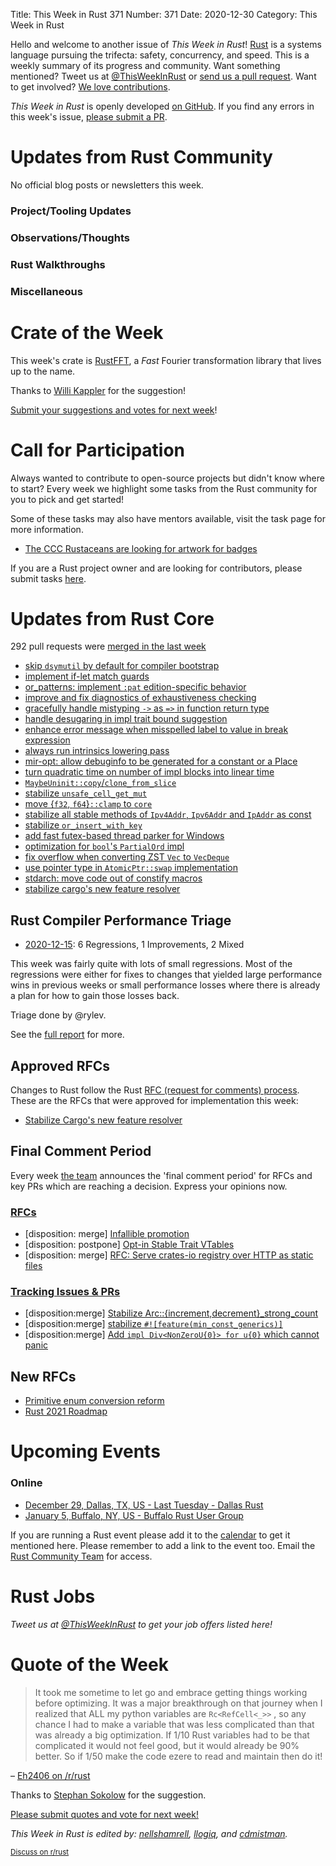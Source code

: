 Title: This Week in Rust 371
Number: 371
Date: 2020-12-30
Category: This Week in Rust

Hello and welcome to another issue of *This Week in Rust*!
[Rust](http://rust-lang.org) is a systems language pursuing the trifecta: safety, concurrency, and speed.
This is a weekly summary of its progress and community.
Want something mentioned? Tweet us at [@ThisWeekInRust](https://twitter.com/ThisWeekInRust) or [send us a pull request](https://github.com/rust-lang/this-week-in-rust).
Want to get involved? [We love contributions](https://github.com/rust-lang/rust/blob/master/CONTRIBUTING.md).

*This Week in Rust* is openly developed [on GitHub](https://github.com/rust-lang/this-week-in-rust).
If you find any errors in this week's issue, [please submit a PR](https://github.com/rust-lang/this-week-in-rust/pulls).

# Updates from Rust Community

No official blog posts or newsletters this week.

### Project/Tooling Updates

### Observations/Thoughts

### Rust Walkthroughs

### Miscellaneous

# Crate of the Week

This week's crate is [RustFFT](https://github.com/ejmahler/RustFFT), a *Fast* Fourier transformation library that lives up to the name.

Thanks to [Willi Kappler](https://users.rust-lang.org/t/crate-of-the-week/2704/863) for the suggestion!

[Submit your suggestions and votes for next week][submit_crate]!

[submit_crate]: https://users.rust-lang.org/t/crate-of-the-week/2704

# Call for Participation

Always wanted to contribute to open-source projects but didn't know where to start?
Every week we highlight some tasks from the Rust community for you to pick and get started!

Some of these tasks may also have mentors available, visit the task page for more information.

* [The CCC Rustaceans are looking for artwork for badges](https://users.rust-lang.org/t/rc3-assembly-ccc-congress/50283/3)

If you are a Rust project owner and are looking for contributors, please submit tasks [here][guidelines].

[guidelines]: https://users.rust-lang.org/t/twir-call-for-participation/4821

# Updates from Rust Core

292 pull requests were [merged in the last week][merged]

[merged]: https://github.com/search?q=is%3Apr+org%3Arust-lang+is%3Amerged+merged%3A2020-12-14..2020-12-21

* [skip `dsymutil` by default for compiler bootstrap](https://github.com/rust-lang/rust/pull/80213)
* [implement if-let match guards](https://github.com/rust-lang/rust/pull/79051)
* [or\_patterns: implement `:pat` edition-specific behavior](https://github.com/rust-lang/rust/pull/80100)
* [improve and fix diagnostics of exhaustiveness checking](https://github.com/rust-lang/rust/pull/80104)
* [gracefully handle mistyping `->` as `=>` in function return type](https://github.com/rust-lang/rust/pull/77035)
* [handle desugaring in impl trait bound suggestion](https://github.com/rust-lang/rust/pull/80211)
* [enhance error message when misspelled label to value in break expression](https://github.com/rust-lang/rust/pull/80023)
* [always run intrinsics lowering pass](https://github.com/rust-lang/rust/pull/80040)
* [mir-opt: allow debuginfo to be generated for a constant or a Place](https://github.com/rust-lang/rust/pull/73210)
* [turn quadratic time on number of impl blocks into linear time](https://github.com/rust-lang/rust/pull/78317)
* [`MaybeUninit::copy`/`clone_from_slice`](https://github.com/rust-lang/rust/pull/79607)
* [stabilize `unsafe_cell_get_mut`](https://github.com/rust-lang/rust/pull/79485)
* [move {`f32`, `f64`}`::clamp` to `core`](https://github.com/rust-lang/rust/pull/79473)
* [stabilize all stable methods of `Ipv4Addr`, `Ipv6Addr` and `IpAddr` as const](https://github.com/rust-lang/rust/pull/79342)
* [stabilize `or_insert_with_key`](https://github.com/rust-lang/rust/pull/78083)
* [add fast futex-based thread parker for Windows](https://github.com/rust-lang/rust/pull/77618)
* [optimization for `bool`'s `PartialOrd` impl](https://github.com/rust-lang/rust/pull/80035)
* [fix overflow when converting ZST `Vec` to `VecDeque`](https://github.com/rust-lang/rust/pull/80003)
* [use pointer type in `AtomicPtr::swap` implementation](https://github.com/rust-lang/rust/pull/80236)
* [stdarch: move code out of constify macros](https://github.com/rust-lang/stdarch/pull/973)
* [stabilize cargo's new feature resolver](https://github.com/rust-lang/rfcs/pull/2957)

## Rust Compiler Performance Triage

* [2020-12-15](https://github.com/rust-lang/rustc-perf/blob/master/triage/2020-12-15.md):
6 Regressions, 1 Improvements, 2 Mixed

This week was fairly quite with lots of small regressions. Most of the regressions were either for fixes to changes that yielded large performance wins in previous weeks or small performance losses where there is already a plan for how to gain those losses back.

Triage done by @rylev.

See the [full report](https://github.com/rust-lang/rustc-perf/blob/master/triage/2020-12-15.md) for more.

## Approved RFCs

Changes to Rust follow the Rust [RFC (request for comments) process](https://github.com/rust-lang/rfcs#rust-rfcs). These
are the RFCs that were approved for implementation this week:

* [Stabilize Cargo's new feature resolver](https://github.com/rust-lang/rfcs/pull/2957)

## Final Comment Period

Every week [the team](https://www.rust-lang.org/team.html) announces the
'final comment period' for RFCs and key PRs which are reaching a
decision. Express your opinions now.

### [RFCs](https://github.com/rust-lang/rfcs/labels/final-comment-period)

* [disposition: merge] [Infallible promotion](https://github.com/rust-lang/rfcs/pull/3027)
* [disposition: postpone] [Opt-in Stable Trait VTables](https://github.com/rust-lang/rfcs/pull/2955)
* [disposition: merge] [RFC: Serve crates-io registry over HTTP as static files](https://github.com/rust-lang/rfcs/pull/2789)

### [Tracking Issues & PRs](https://github.com/rust-lang/rust/labels/final-comment-period)

* [disposition:merge] [Stabilize Arc::{increment,decrement}_strong_count](https://github.com/rust-lang/rust/pull/79285)
* [disposition:merge] [stabilize `#![feature(min_const_generics)]`](https://github.com/rust-lang/rust/pull/79135)
* [disposition:merge] [Add `impl Div<NonZeroU{0}> for u{0}` which cannot panic](https://github.com/rust-lang/rust/pull/79134)

## New RFCs

* [Primitive enum conversion reform](https://github.com/rust-lang/rfcs/pull/3040)
* [Rust 2021 Roadmap](https://github.com/rust-lang/rfcs/pull/3037)

# Upcoming Events

### Online
* [December 29, Dallas, TX, US - Last Tuesday - Dallas Rust](https://www.meetup.com/Dallas-Rust/events/jqxqwrybcqbmc/)
* [January 5, Buffalo, NY, US - Buffalo Rust User Group](https://www.meetup.com/Buffalo-Rust-Meetup/events/274936687/)

If you are running a Rust event please add it to the [calendar] to get
it mentioned here. Please remember to add a link to the event too.
Email the [Rust Community Team][community] for access.

[calendar]: https://www.google.com/calendar/embed?src=apd9vmbc22egenmtu5l6c5jbfc%40group.calendar.google.com
[community]: mailto:community-team@rust-lang.org

# Rust Jobs

*Tweet us at [@ThisWeekInRust](https://twitter.com/ThisWeekInRust) to get your job offers listed here!*

# Quote of the Week

> It took me sometime to let go and embrace getting things working before optimizing. It was a major breakthrough on that journey when I realized that ALL my python variables are `Rc<RefCell<_>>` , so any chance I had to make a variable that was less complicated than that was already a big optimization. If 1/10 Rust variables had to be that complicated it would not feel good, but it would already be 90% better. So if 1/50 make the code ezere to read and maintain then do it!

– [Eh2406 on /r/rust](https://www.reddit.com/r/rust/comments/kdayix/i_need_some_advice_about_heap_usage_with_rust/gfvtcwx)

Thanks to [Stephan Sokolow](https://users.rust-lang.org/t/twir-quote-of-the-week/328/977) for the suggestion.

[Please submit quotes and vote for next week!](https://users.rust-lang.org/t/twir-quote-of-the-week/328)

*This Week in Rust is edited by: [nellshamrell](https://github.com/nellshamrell), [llogiq](https://github.com/llogiq), and [cdmistman](https://github.com/cdmistman).*

<small>[Discuss on r/rust](https://www.reddit.com/r/rust/comments/k5nsab/this_week_in_rust_367/)</small>
